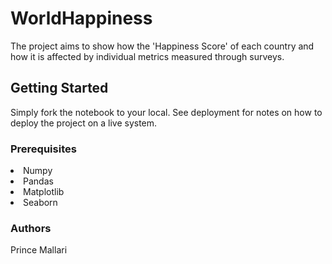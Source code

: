 # WorldHappiness

The project aims to show how the 'Happiness Score' of each country and how it is affected by individual metrics measured through surveys.

## Getting Started

Simply fork the notebook to your local. See deployment for notes on how to deploy the project on a live system.

### Prerequisites

<li>Numpy</li>
<li>Pandas</li>
<li>Matplotlib</li>
<li>Seaborn</li>

### Authors

Prince Mallari
